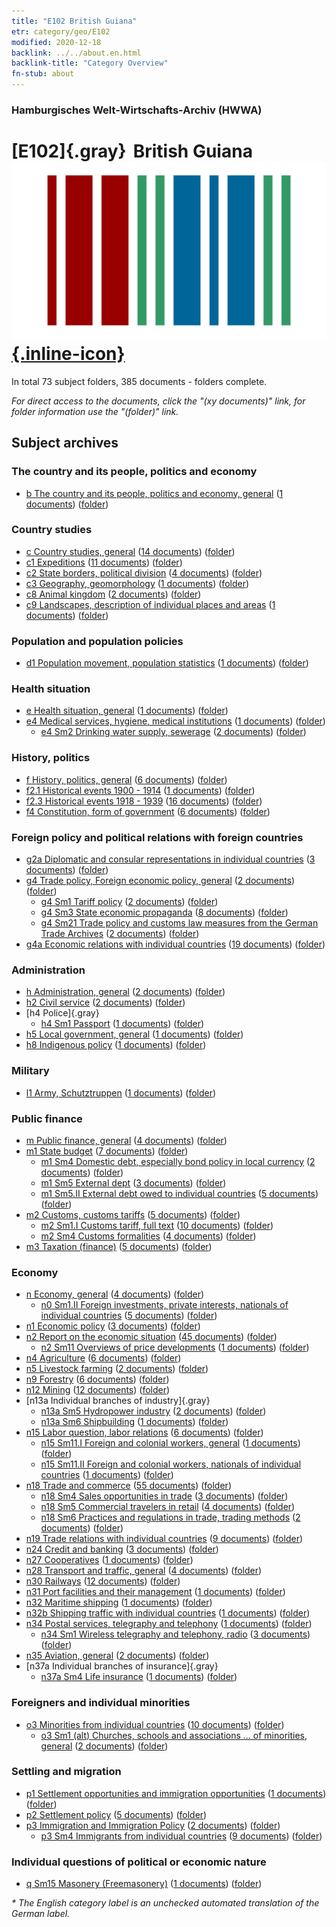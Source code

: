 ```yaml
---
title: "E102 British Guiana"
etr: category/geo/E102
modified: 2020-12-18
backlink: ../../about.en.html
backlink-title: "Category Overview"
fn-stub: about
---
```


### Hamburgisches Welt-Wirtschafts-Archiv (HWWA)
# [E102]{.gray}&#8201; British Guiana&#160; [![Wikidata item](/images/Wikidata-logo.svg){.inline-icon}](http://www.wikidata.org/entity/Q918126)





In total 73 subject folders, 385 documents - folders complete.

_For direct access to the documents, click the "(xy documents)" link, for folder information use the "(folder)" link._

## Subject archives



### The country and its people, politics and economy

- [b The country and its people, politics and economy, general](../../../subject/about.en.html#b) (<a href="https://dfg-viewer.de/show/?tx_dlf[id]=https://pm20.zbw.eu/mets/sh/1417xx/141700/1441xx/144196/public.mets.en.xml" target="_blank">1 documents</a>) ([folder](http://purl.org/pressemappe20/folder/sh/141700,144196))

### Country studies

- [c Country studies, general](../../../subject/about.en.html#c) (<a href="https://dfg-viewer.de/show/?tx_dlf[id]=https://pm20.zbw.eu/mets/sh/1417xx/141700/1441xx/144199/public.mets.en.xml" target="_blank">14 documents</a>) ([folder](http://purl.org/pressemappe20/folder/sh/141700,144199))
- [c1 Expeditions](../../../subject/about.en.html#c1) (<a href="https://dfg-viewer.de/show/?tx_dlf[id]=https://pm20.zbw.eu/mets/sh/1417xx/141700/1442xx/144200/public.mets.en.xml" target="_blank">11 documents</a>) ([folder](http://purl.org/pressemappe20/folder/sh/141700,144200))
- [c2 State borders, political division](../../../subject/about.en.html#c2) (<a href="https://dfg-viewer.de/show/?tx_dlf[id]=https://pm20.zbw.eu/mets/sh/1417xx/141700/1442xx/144202/public.mets.en.xml" target="_blank">4 documents</a>) ([folder](http://purl.org/pressemappe20/folder/sh/141700,144202))
- [c3 Geography, geomorphology](../../../subject/about.en.html#c3) (<a href="https://dfg-viewer.de/show/?tx_dlf[id]=https://pm20.zbw.eu/mets/sh/1417xx/141700/1442xx/144204/public.mets.en.xml" target="_blank">1 documents</a>) ([folder](http://purl.org/pressemappe20/folder/sh/141700,144204))
- [c8 Animal kingdom](../../../subject/about.en.html#c8) (<a href="https://dfg-viewer.de/show/?tx_dlf[id]=https://pm20.zbw.eu/mets/sh/1417xx/141700/1442xx/144212/public.mets.en.xml" target="_blank">2 documents</a>) ([folder](http://purl.org/pressemappe20/folder/sh/141700,144212))
- [c9 Landscapes, description of individual places and areas](../../../subject/about.en.html#c9) (<a href="https://dfg-viewer.de/show/?tx_dlf[id]=https://pm20.zbw.eu/mets/sh/1417xx/141700/1442xx/144214/public.mets.en.xml" target="_blank">1 documents</a>) ([folder](http://purl.org/pressemappe20/folder/sh/141700,144214))

### Population and population policies

- [d1 Population movement, population statistics](../../../subject/about.en.html#d1) (<a href="https://dfg-viewer.de/show/?tx_dlf[id]=https://pm20.zbw.eu/mets/sh/1417xx/141700/1442xx/144222/public.mets.en.xml" target="_blank">1 documents</a>) ([folder](http://purl.org/pressemappe20/folder/sh/141700,144222))

### Health situation

- [e Health situation, general](../../../subject/about.en.html#e) (<a href="https://dfg-viewer.de/show/?tx_dlf[id]=https://pm20.zbw.eu/mets/sh/1417xx/141700/1442xx/144264/public.mets.en.xml" target="_blank">1 documents</a>) ([folder](http://purl.org/pressemappe20/folder/sh/141700,144264))
- [e4 Medical services, hygiene, medical institutions](../../../subject/about.en.html#e4) (<a href="https://dfg-viewer.de/show/?tx_dlf[id]=https://pm20.zbw.eu/mets/sh/1417xx/141700/1442xx/144266/public.mets.en.xml" target="_blank">1 documents</a>) ([folder](http://purl.org/pressemappe20/folder/sh/141700,144266))
  - [e4 Sm2 Drinking water supply, sewerage](../../../subject/about.en.html#e4_Sm2) (<a href="https://dfg-viewer.de/show/?tx_dlf[id]=https://pm20.zbw.eu/mets/sh/1417xx/141700/1636xx/163695/public.mets.en.xml" target="_blank">2 documents</a>) ([folder](http://purl.org/pressemappe20/folder/sh/141700,163695))

### History, politics

- [f History, politics, general](../../../subject/about.en.html#f) (<a href="https://dfg-viewer.de/show/?tx_dlf[id]=https://pm20.zbw.eu/mets/sh/1417xx/141700/1442xx/144282/public.mets.en.xml" target="_blank">6 documents</a>) ([folder](http://purl.org/pressemappe20/folder/sh/141700,144282))
- [f2.1 Historical events 1900 - 1914](../../../subject/about.en.html#f2.1) (<a href="https://dfg-viewer.de/show/?tx_dlf[id]=https://pm20.zbw.eu/mets/sh/1417xx/141700/1813xx/181392/public.mets.en.xml" target="_blank">1 documents</a>) ([folder](http://purl.org/pressemappe20/folder/sh/141700,181392))
- [f2.3 Historical events 1918 - 1939](../../../subject/about.en.html#f2.3) (<a href="https://dfg-viewer.de/show/?tx_dlf[id]=https://pm20.zbw.eu/mets/sh/1417xx/141700/1813xx/181391/public.mets.en.xml" target="_blank">16 documents</a>) ([folder](http://purl.org/pressemappe20/folder/sh/141700,181391))
- [f4 Constitution, form of government](../../../subject/about.en.html#f4) (<a href="https://dfg-viewer.de/show/?tx_dlf[id]=https://pm20.zbw.eu/mets/sh/1417xx/141700/1443xx/144355/public.mets.en.xml" target="_blank">6 documents</a>) ([folder](http://purl.org/pressemappe20/folder/sh/141700,144355))

### Foreign policy and political relations with foreign countries

- [g2a Diplomatic and consular representations in individual countries](../../../subject/about.en.html#g2a) (<a href="https://dfg-viewer.de/show/?tx_dlf[id]=https://pm20.zbw.eu/mets/sh/1417xx/141700/1444xx/144466/public.mets.en.xml" target="_blank">3 documents</a>) ([folder](http://purl.org/pressemappe20/folder/sh/141700,144466))
- [g4 Trade policy, Foreign economic policy, general](../../../subject/about.en.html#g4) (<a href="https://dfg-viewer.de/show/?tx_dlf[id]=https://pm20.zbw.eu/mets/sh/1417xx/141700/1444xx/144470/public.mets.en.xml" target="_blank">2 documents</a>) ([folder](http://purl.org/pressemappe20/folder/sh/141700,144470))
  - [g4 Sm1 Tariff policy](../../../subject/about.en.html#g4_Sm1) (<a href="https://dfg-viewer.de/show/?tx_dlf[id]=https://pm20.zbw.eu/mets/sh/1417xx/141700/1634xx/163419/public.mets.en.xml" target="_blank">2 documents</a>) ([folder](http://purl.org/pressemappe20/folder/sh/141700,163419))
  - [g4 Sm3 State economic propaganda](../../../subject/about.en.html#g4_Sm3) (<a href="https://dfg-viewer.de/show/?tx_dlf[id]=https://pm20.zbw.eu/mets/sh/1417xx/141700/1633xx/163381/public.mets.en.xml" target="_blank">8 documents</a>) ([folder](http://purl.org/pressemappe20/folder/sh/141700,163381))
  - [g4 Sm21 Trade policy and customs law measures from the German Trade Archives](../../../subject/about.en.html#g4_Sm21) (<a href="https://dfg-viewer.de/show/?tx_dlf[id]=https://pm20.zbw.eu/mets/sh/1417xx/141700/1444xx/144492/public.mets.en.xml" target="_blank">2 documents</a>) ([folder](http://purl.org/pressemappe20/folder/sh/141700,144492))
- [g4a Economic relations with individual countries](../../../subject/about.en.html#g4a) (<a href="https://dfg-viewer.de/show/?tx_dlf[id]=https://pm20.zbw.eu/mets/sh/1417xx/141700/1445xx/144531/public.mets.en.xml" target="_blank">19 documents</a>) ([folder](http://purl.org/pressemappe20/folder/sh/141700,144531))

### Administration

- [h Administration, general](../../../subject/about.en.html#h) (<a href="https://dfg-viewer.de/show/?tx_dlf[id]=https://pm20.zbw.eu/mets/sh/1417xx/141700/1446xx/144659/public.mets.en.xml" target="_blank">2 documents</a>) ([folder](http://purl.org/pressemappe20/folder/sh/141700,144659))
- [h2 Civil service](../../../subject/about.en.html#h2) (<a href="https://dfg-viewer.de/show/?tx_dlf[id]=https://pm20.zbw.eu/mets/sh/1417xx/141700/1446xx/144661/public.mets.en.xml" target="_blank">2 documents</a>) ([folder](http://purl.org/pressemappe20/folder/sh/141700,144661))
- [h4 Police]{.gray}
  - [h4 Sm1 Passport](../../../subject/about.en.html#h4_Sm1) (<a href="https://dfg-viewer.de/show/?tx_dlf[id]=https://pm20.zbw.eu/mets/sh/1417xx/141700/1633xx/163348/public.mets.en.xml" target="_blank">1 documents</a>) ([folder](http://purl.org/pressemappe20/folder/sh/141700,163348))
- [h5 Local government, general](../../../subject/about.en.html#h5) (<a href="https://dfg-viewer.de/show/?tx_dlf[id]=https://pm20.zbw.eu/mets/sh/1417xx/141700/1446xx/144673/public.mets.en.xml" target="_blank">1 documents</a>) ([folder](http://purl.org/pressemappe20/folder/sh/141700,144673))
- [h8 Indigenous policy](../../../subject/about.en.html#h8) (<a href="https://dfg-viewer.de/show/?tx_dlf[id]=https://pm20.zbw.eu/mets/sh/1417xx/141700/1446xx/144692/public.mets.en.xml" target="_blank">1 documents</a>) ([folder](http://purl.org/pressemappe20/folder/sh/141700,144692))

### Military

- [l1 Army, Schutztruppen](../../../subject/about.en.html#l1) (<a href="https://dfg-viewer.de/show/?tx_dlf[id]=https://pm20.zbw.eu/mets/sh/1417xx/141700/1447xx/144763/public.mets.en.xml" target="_blank">1 documents</a>) ([folder](http://purl.org/pressemappe20/folder/sh/141700,144763))

### Public finance

- [m Public finance, general](../../../subject/about.en.html#m) (<a href="https://dfg-viewer.de/show/?tx_dlf[id]=https://pm20.zbw.eu/mets/sh/1417xx/141700/1448xx/144809/public.mets.en.xml" target="_blank">4 documents</a>) ([folder](http://purl.org/pressemappe20/folder/sh/141700,144809))
- [m1 State budget](../../../subject/about.en.html#m1) (<a href="https://dfg-viewer.de/show/?tx_dlf[id]=https://pm20.zbw.eu/mets/sh/1417xx/141700/1448xx/144810/public.mets.en.xml" target="_blank">7 documents</a>) ([folder](http://purl.org/pressemappe20/folder/sh/141700,144810))
  - [m1 Sm4 Domestic debt, especially bond policy in local currency](../../../subject/about.en.html#m1_Sm4) (<a href="https://dfg-viewer.de/show/?tx_dlf[id]=https://pm20.zbw.eu/mets/sh/1417xx/141700/1632xx/163296/public.mets.en.xml" target="_blank">2 documents</a>) ([folder](http://purl.org/pressemappe20/folder/sh/141700,163296))
  - [m1 Sm5 External dept](../../../subject/about.en.html#m1_Sm5) (<a href="https://dfg-viewer.de/show/?tx_dlf[id]=https://pm20.zbw.eu/mets/sh/1417xx/141700/1632xx/163293/public.mets.en.xml" target="_blank">3 documents</a>) ([folder](http://purl.org/pressemappe20/folder/sh/141700,163293))
  - [m1 Sm5.II External debt owed to individual countries](../../../subject/about.en.html#m1_Sm5.II) (<a href="https://dfg-viewer.de/show/?tx_dlf[id]=https://pm20.zbw.eu/mets/sh/1417xx/141700/1448xx/144819/public.mets.en.xml" target="_blank">5 documents</a>) ([folder](http://purl.org/pressemappe20/folder/sh/141700,144819))
- [m2 Customs, customs tariffs](../../../subject/about.en.html#m2) (<a href="https://dfg-viewer.de/show/?tx_dlf[id]=https://pm20.zbw.eu/mets/sh/1417xx/141700/1448xx/144850/public.mets.en.xml" target="_blank">5 documents</a>) ([folder](http://purl.org/pressemappe20/folder/sh/141700,144850))
  - [m2 Sm1.I Customs tariff, full text](../../../subject/about.en.html#m2_Sm1.I) (<a href="https://dfg-viewer.de/show/?tx_dlf[id]=https://pm20.zbw.eu/mets/sh/1417xx/141700/1448xx/144851/public.mets.en.xml" target="_blank">10 documents</a>) ([folder](http://purl.org/pressemappe20/folder/sh/141700,144851))
  - [m2 Sm4 Customs formalities](../../../subject/about.en.html#m2_Sm4) (<a href="https://dfg-viewer.de/show/?tx_dlf[id]=https://pm20.zbw.eu/mets/sh/1417xx/141700/1632xx/163269/public.mets.en.xml" target="_blank">4 documents</a>) ([folder](http://purl.org/pressemappe20/folder/sh/141700,163269))
- [m3 Taxation (finance)](../../../subject/about.en.html#m3) (<a href="https://dfg-viewer.de/show/?tx_dlf[id]=https://pm20.zbw.eu/mets/sh/1417xx/141700/1448xx/144868/public.mets.en.xml" target="_blank">5 documents</a>) ([folder](http://purl.org/pressemappe20/folder/sh/141700,144868))

### Economy

- [n Economy, general](../../../subject/about.en.html#n) (<a href="https://dfg-viewer.de/show/?tx_dlf[id]=https://pm20.zbw.eu/mets/sh/1417xx/141700/1449xx/144930/public.mets.en.xml" target="_blank">4 documents</a>) ([folder](http://purl.org/pressemappe20/folder/sh/141700,144930))
  - [n0 Sm1.II Foreign investments, private interests, nationals of individual countries](../../../subject/about.en.html#n0_Sm1.II) (<a href="https://dfg-viewer.de/show/?tx_dlf[id]=https://pm20.zbw.eu/mets/sh/1417xx/141700/1457xx/145775/public.mets.en.xml" target="_blank">5 documents</a>) ([folder](http://purl.org/pressemappe20/folder/sh/141700,145775))
- [n1 Economic policy](../../../subject/about.en.html#n1) (<a href="https://dfg-viewer.de/show/?tx_dlf[id]=https://pm20.zbw.eu/mets/sh/1417xx/141700/1449xx/144931/public.mets.en.xml" target="_blank">3 documents</a>) ([folder](http://purl.org/pressemappe20/folder/sh/141700,144931))
- [n2 Report on the economic situation](../../../subject/about.en.html#n2) (<a href="https://dfg-viewer.de/show/?tx_dlf[id]=https://pm20.zbw.eu/mets/sh/1417xx/141700/1449xx/144972/public.mets.en.xml" target="_blank">45 documents</a>) ([folder](http://purl.org/pressemappe20/folder/sh/141700,144972))
  - [n2 Sm11 Overviews of price developments](../../../subject/about.en.html#n2_Sm11) (<a href="https://dfg-viewer.de/show/?tx_dlf[id]=https://pm20.zbw.eu/mets/sh/1417xx/141700/1631xx/163126/public.mets.en.xml" target="_blank">1 documents</a>) ([folder](http://purl.org/pressemappe20/folder/sh/141700,163126))
- [n4 Agriculture](../../../subject/about.en.html#n4) (<a href="https://dfg-viewer.de/show/?tx_dlf[id]=https://pm20.zbw.eu/mets/sh/1417xx/141700/1450xx/145048/public.mets.en.xml" target="_blank">6 documents</a>) ([folder](http://purl.org/pressemappe20/folder/sh/141700,145048))
- [n5 Livestock farming](../../../subject/about.en.html#n5) (<a href="https://dfg-viewer.de/show/?tx_dlf[id]=https://pm20.zbw.eu/mets/sh/1417xx/141700/1450xx/145069/public.mets.en.xml" target="_blank">2 documents</a>) ([folder](http://purl.org/pressemappe20/folder/sh/141700,145069))
- [n9 Forestry](../../../subject/about.en.html#n9) (<a href="https://dfg-viewer.de/show/?tx_dlf[id]=https://pm20.zbw.eu/mets/sh/1417xx/141700/1450xx/145074/public.mets.en.xml" target="_blank">6 documents</a>) ([folder](http://purl.org/pressemappe20/folder/sh/141700,145074))
- [n12 Mining](../../../subject/about.en.html#n12) (<a href="https://dfg-viewer.de/show/?tx_dlf[id]=https://pm20.zbw.eu/mets/sh/1417xx/141700/1450xx/145083/public.mets.en.xml" target="_blank">12 documents</a>) ([folder](http://purl.org/pressemappe20/folder/sh/141700,145083))
- [n13a Individual branches of industry]{.gray}
  - [n13a Sm5 Hydropower industry](../../../subject/about.en.html#n13a_Sm5) (<a href="https://dfg-viewer.de/show/?tx_dlf[id]=https://pm20.zbw.eu/mets/sh/1417xx/141700/1451xx/145121/public.mets.en.xml" target="_blank">2 documents</a>) ([folder](http://purl.org/pressemappe20/folder/sh/141700,145121))
  - [n13a Sm6 Shipbuilding](../../../subject/about.en.html#n13a_Sm6) (<a href="https://dfg-viewer.de/show/?tx_dlf[id]=https://pm20.zbw.eu/mets/sh/1417xx/141700/1618xx/161867/public.mets.en.xml" target="_blank">1 documents</a>) ([folder](http://purl.org/pressemappe20/folder/sh/141700,161867))
- [n15 Labor question, labor relations](../../../subject/about.en.html#n15) (<a href="https://dfg-viewer.de/show/?tx_dlf[id]=https://pm20.zbw.eu/mets/sh/1417xx/141700/1451xx/145155/public.mets.en.xml" target="_blank">6 documents</a>) ([folder](http://purl.org/pressemappe20/folder/sh/141700,145155))
  - [n15 Sm11.I Foreign and colonial workers, general](../../../subject/about.en.html#n15_Sm11.I) (<a href="https://dfg-viewer.de/show/?tx_dlf[id]=https://pm20.zbw.eu/mets/sh/1417xx/141700/1451xx/145174/public.mets.en.xml" target="_blank">1 documents</a>) ([folder](http://purl.org/pressemappe20/folder/sh/141700,145174))
  - [n15 Sm11.II Foreign and colonial workers, nationals of individual countries](../../../subject/about.en.html#n15_Sm11.II) (<a href="https://dfg-viewer.de/show/?tx_dlf[id]=https://pm20.zbw.eu/mets/sh/1417xx/141700/1451xx/145175/public.mets.en.xml" target="_blank">1 documents</a>) ([folder](http://purl.org/pressemappe20/folder/sh/141700,145175))
- [n18 Trade and commerce](../../../subject/about.en.html#n18) (<a href="https://dfg-viewer.de/show/?tx_dlf[id]=https://pm20.zbw.eu/mets/sh/1417xx/141700/1452xx/145262/public.mets.en.xml" target="_blank">55 documents</a>) ([folder](http://purl.org/pressemappe20/folder/sh/141700,145262))
  - [n18 Sm4 Sales opportunities in trade](../../../subject/about.en.html#n18_Sm4) (<a href="https://dfg-viewer.de/show/?tx_dlf[id]=https://pm20.zbw.eu/mets/sh/1417xx/141700/1452xx/145266/public.mets.en.xml" target="_blank">3 documents</a>) ([folder](http://purl.org/pressemappe20/folder/sh/141700,145266))
  - [n18 Sm5 Commercial travelers in retail](../../../subject/about.en.html#n18_Sm5) (<a href="https://dfg-viewer.de/show/?tx_dlf[id]=https://pm20.zbw.eu/mets/sh/1417xx/141700/1452xx/145267/public.mets.en.xml" target="_blank">4 documents</a>) ([folder](http://purl.org/pressemappe20/folder/sh/141700,145267))
  - [n18 Sm6 Practices and regulations in trade, trading methods](../../../subject/about.en.html#n18_Sm6) (<a href="https://dfg-viewer.de/show/?tx_dlf[id]=https://pm20.zbw.eu/mets/sh/1417xx/141700/1618xx/161819/public.mets.en.xml" target="_blank">2 documents</a>) ([folder](http://purl.org/pressemappe20/folder/sh/141700,161819))
- [n19 Trade relations with individual countries](../../../subject/about.en.html#n19) (<a href="https://dfg-viewer.de/show/?tx_dlf[id]=https://pm20.zbw.eu/mets/sh/1417xx/141700/1452xx/145289/public.mets.en.xml" target="_blank">9 documents</a>) ([folder](http://purl.org/pressemappe20/folder/sh/141700,145289))
- [n24 Credit and banking](../../../subject/about.en.html#n24) (<a href="https://dfg-viewer.de/show/?tx_dlf[id]=https://pm20.zbw.eu/mets/sh/1417xx/141700/1453xx/145339/public.mets.en.xml" target="_blank">3 documents</a>) ([folder](http://purl.org/pressemappe20/folder/sh/141700,145339))
- [n27 Cooperatives](../../../subject/about.en.html#n27) (<a href="https://dfg-viewer.de/show/?tx_dlf[id]=https://pm20.zbw.eu/mets/sh/1417xx/141700/1455xx/145500/public.mets.en.xml" target="_blank">1 documents</a>) ([folder](http://purl.org/pressemappe20/folder/sh/141700,145500))
- [n28 Transport and traffic, general](../../../subject/about.en.html#n28) (<a href="https://dfg-viewer.de/show/?tx_dlf[id]=https://pm20.zbw.eu/mets/sh/1417xx/141700/1455xx/145509/public.mets.en.xml" target="_blank">4 documents</a>) ([folder](http://purl.org/pressemappe20/folder/sh/141700,145509))
- [n30 Railways](../../../subject/about.en.html#n30) (<a href="https://dfg-viewer.de/show/?tx_dlf[id]=https://pm20.zbw.eu/mets/sh/1417xx/141700/1455xx/145531/public.mets.en.xml" target="_blank">12 documents</a>) ([folder](http://purl.org/pressemappe20/folder/sh/141700,145531))
- [n31 Port facilities and their management](../../../subject/about.en.html#n31) (<a href="https://dfg-viewer.de/show/?tx_dlf[id]=https://pm20.zbw.eu/mets/sh/1417xx/141700/1455xx/145563/public.mets.en.xml" target="_blank">1 documents</a>) ([folder](http://purl.org/pressemappe20/folder/sh/141700,145563))
- [n32 Maritime shipping](../../../subject/about.en.html#n32) (<a href="https://dfg-viewer.de/show/?tx_dlf[id]=https://pm20.zbw.eu/mets/sh/1417xx/141700/1455xx/145567/public.mets.en.xml" target="_blank">1 documents</a>) ([folder](http://purl.org/pressemappe20/folder/sh/141700,145567))
- [n32b Shipping traffic with individual countries](../../../subject/about.en.html#n32b) (<a href="https://dfg-viewer.de/show/?tx_dlf[id]=https://pm20.zbw.eu/mets/sh/1417xx/141700/1456xx/145645/public.mets.en.xml" target="_blank">1 documents</a>) ([folder](http://purl.org/pressemappe20/folder/sh/141700,145645))
- [n34 Postal services, telegraphy and telephony](../../../subject/about.en.html#n34) (<a href="https://dfg-viewer.de/show/?tx_dlf[id]=https://pm20.zbw.eu/mets/sh/1417xx/141700/1456xx/145662/public.mets.en.xml" target="_blank">1 documents</a>) ([folder](http://purl.org/pressemappe20/folder/sh/141700,145662))
  - [n34 Sm1 Wireless telegraphy and telephony, radio](../../../subject/about.en.html#n34_Sm1) (<a href="https://dfg-viewer.de/show/?tx_dlf[id]=https://pm20.zbw.eu/mets/sh/1417xx/141700/1456xx/145663/public.mets.en.xml" target="_blank">3 documents</a>) ([folder](http://purl.org/pressemappe20/folder/sh/141700,145663))
- [n35 Aviation, general](../../../subject/about.en.html#n35) (<a href="https://dfg-viewer.de/show/?tx_dlf[id]=https://pm20.zbw.eu/mets/sh/1417xx/141700/1456xx/145681/public.mets.en.xml" target="_blank">2 documents</a>) ([folder](http://purl.org/pressemappe20/folder/sh/141700,145681))
- [n37a Individual branches of insurance]{.gray}
  - [n37a Sm4 Life insurance](../../../subject/about.en.html#n37a_Sm4) (<a href="https://dfg-viewer.de/show/?tx_dlf[id]=https://pm20.zbw.eu/mets/sh/1417xx/141700/1457xx/145736/public.mets.en.xml" target="_blank">1 documents</a>) ([folder](http://purl.org/pressemappe20/folder/sh/141700,145736))

### Foreigners and individual minorities

- [o3 Minorities from individual countries](../../../subject/about.en.html#o3) (<a href="https://dfg-viewer.de/show/?tx_dlf[id]=https://pm20.zbw.eu/mets/sh/1417xx/141700/1822xx/182220/public.mets.en.xml" target="_blank">10 documents</a>) ([folder](http://purl.org/pressemappe20/folder/sh/141700,182220))
  - [o3 Sm1 (alt) Churches, schools and associations ... of minorities, general](../../../subject/about.en.html#o3_Sm1_(alt)) (<a href="https://dfg-viewer.de/show/?tx_dlf[id]=https://pm20.zbw.eu/mets/sh/1417xx/141700/1459xx/145912/public.mets.en.xml" target="_blank">2 documents</a>) ([folder](http://purl.org/pressemappe20/folder/sh/141700,145912))

### Settling and migration

- [p1 Settlement opportunities and immigration opportunities](../../../subject/about.en.html#p1) (<a href="https://dfg-viewer.de/show/?tx_dlf[id]=https://pm20.zbw.eu/mets/sh/1417xx/141700/1459xx/145914/public.mets.en.xml" target="_blank">1 documents</a>) ([folder](http://purl.org/pressemappe20/folder/sh/141700,145914))
- [p2 Settlement policy](../../../subject/about.en.html#p2) (<a href="https://dfg-viewer.de/show/?tx_dlf[id]=https://pm20.zbw.eu/mets/sh/1417xx/141700/1459xx/145915/public.mets.en.xml" target="_blank">5 documents</a>) ([folder](http://purl.org/pressemappe20/folder/sh/141700,145915))
- [p3 Immigration and Immigration Policy](../../../subject/about.en.html#p3) (<a href="https://dfg-viewer.de/show/?tx_dlf[id]=https://pm20.zbw.eu/mets/sh/1417xx/141700/1459xx/145917/public.mets.en.xml" target="_blank">2 documents</a>) ([folder](http://purl.org/pressemappe20/folder/sh/141700,145917))
  - [p3 Sm4 Immigrants from individual countries](../../../subject/about.en.html#p3_Sm4) (<a href="https://dfg-viewer.de/show/?tx_dlf[id]=https://pm20.zbw.eu/mets/sh/1417xx/141700/1822xx/182222/public.mets.en.xml" target="_blank">9 documents</a>) ([folder](http://purl.org/pressemappe20/folder/sh/141700,182222))

### Individual questions of political or economic nature

- [q Sm15 Masonery (Freemasonery)](../../../subject/about.en.html#q_Sm15) (<a href="https://dfg-viewer.de/show/?tx_dlf[id]=https://pm20.zbw.eu/mets/sh/1417xx/141700/1459xx/145961/public.mets.en.xml" target="_blank">1 documents</a>) ([folder](http://purl.org/pressemappe20/folder/sh/141700,145961))


_* The English category label is an unchecked automated translation of the German label._

